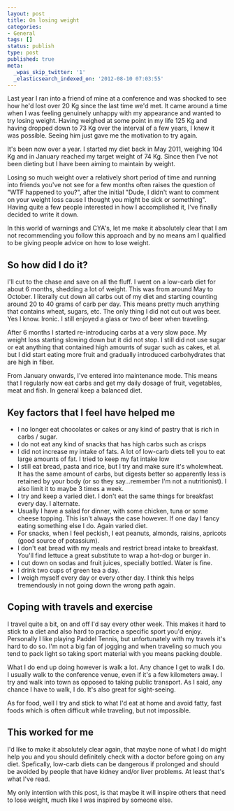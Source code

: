 ```yaml
---
layout: post
title: On losing weight
categories:
- General
tags: []
status: publish
type: post
published: true
meta:
  _wpas_skip_twitter: '1'
  _elasticsearch_indexed_on: '2012-08-10 07:03:55'
---
```

Last year I ran into a friend of mine at a conference and was shocked to see how he'd lost over 20 Kg since the last time we'd met. It came around a time when I was feeling genuinely unhappy with my appearance and wanted to try losing weight. Having weighed at some point in my life 125 Kg and having dropped down to 73 Kg over the interval of a few years, I knew it was possible. Seeing him just gave me the motivation to try again.

It's been now over a year. I started my diet back in May 2011, weighing 104 Kg and in January reached my target weight of 74 Kg. Since then I've not been dieting but I have been aiming to maintain by weight.

Losing so much weight over a relatively short period of time and running into friends you've not see for a few months often raises the question of "WTF happened to you?", after the initial "Dude, I didn't want to comment on your weight loss cause I thought you might be sick or something". Having quite a few people interested in how I accomplished it, I've finally decided to write it down.

In this world of warnings and CYA's, let me make it absolutely clear that I am not recommending you follow this approach and by no means am I qualified to be giving people advice on how to lose weight.
<h2>So how did I do it?</h2>
I'll cut to the chase and save on all the fluff. I went on a low-carb diet for about 6 months, shedding a lot of weight. This was from around May to October. I literally cut down all carbs out of my diet and starting counting around 20 to 40 grams of carb per day. This means pretty much anything that contains wheat, sugars, etc. The only thing I did not cut out was beer. Yes I know. Ironic. I still enjoyed a glass or two of beer when traveling.

After 6 months I started re-introducing carbs at a very slow pace. My weight loss starting slowing down but it did not stop. I still did not use sugar or eat anything that contained high amounts of sugar such as cakes, et al. but I did start eating more fruit and gradually introduced carbohydrates that are high in fiber.

From January onwards, I've entered into maintenance mode. This means that I regularly now eat carbs and get my daily dosage of fruit, vegetables, meat and fish. In general keep a balanced diet.
<h2>Key factors that I feel have helped me</h2>
<ul>
	<li>I no longer eat chocolates or cakes or any kind of pastry that is rich in carbs / sugar.</li>
	<li>I do not eat any kind of snacks that has high carbs such as crisps</li>
	<li>I did not increase my intake of fats. A lot of low-carb diets tell you to eat large amounts of fat. I tried to keep my fat intake low</li>
	<li>I still eat bread, pasta and rice, but I try and make sure it's wholewheat. It has the same amount of carbs, but digests better so apparently less is retained by your body (or so they say...remember I'm not a nutritionist). I also limit it to maybe 3 times a week.</li>
	<li>I try and keep a varied diet. I don't eat the same things for breakfast every day. I alternate.</li>
	<li>Usually I have a salad for dinner, with some chicken, tuna or some cheese topping. This isn't always the case however. If one day I fancy eating something else I do. Again varied diet.</li>
	<li>For snacks, when I feel peckish, I eat peanuts, almonds, raisins, apricots (good source of potassium).</li>
	<li>I don't eat bread with my meals and restrict bread intake to breakfast. You'll find lettuce a great substitute to wrap a hot-dog or burger in.</li>
	<li>I cut down on sodas and fruit juices, specially bottled. Water is fine.</li>
	<li>I drink two cups of green tea a day.</li>
	<li>I weigh myself every day or every other day. I think this helps tremendously in not going down the wrong path again.</li>
</ul>
<h2>Coping with travels and exercise</h2>
I travel quite a bit, on and off I'd say every other week. This makes it hard to stick to a diet and also hard to practice a specific sport you'd enjoy. Personally I like playing Paddel Tennis, but unfortunately with my travels it's hard to do so. I'm not a big fan of jogging and when traveling so much you tend to pack light so taking sport material with you means packing double.

What I do end up doing however is walk a lot. Any chance I get to walk I do. I usually walk to the conference venue, even if it's a few kilometers away. I try and walk into town as opposed to taking public transport. As I said, any chance I have to walk, I do. It's also great for sight-seeing.

As for food, well I try and stick to what I'd eat at home and avoid fatty, fast foods which is often difficult while traveling, but not impossible.
<h2>This worked for me</h2>
I'd like to make it absolutely clear again, that maybe none of what I do might help you and you should definitely check with a doctor before going on any diet. Spefically, low-carb diets can be dangerous if prolonged and should be avoided by people that have kidney and/or liver problems. At least that's what I've read.

My only intention with this post, is that maybe it will inspire others that need to lose weight, much like I was inspired by someone else.
